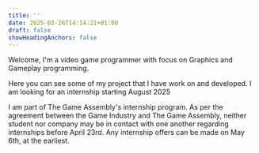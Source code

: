 ```yaml
---
title: ''
date: 2025-03-26T14:14:21+01:00
draft: false
showHeadingAnchors: false
---
```


Welcome, I'm a video game programmer with focus on Graphics and Gameplay programming. 

Here you can see some of my project that I have work on and developed. 
I am looking for an internship starting August 2025 

I am part of The Game Assembly's internship program. As per the agreement between the Game Industry and The Game Assembly,
neither student nor company may be in contact with one another regarding internships before April 23rd.
Any internship offers can be made on May 6th, at the earliest.